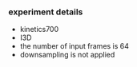 ### experiment details

* kinetics700
* I3D
* the number of input frames is 64
* downsampling is not applied